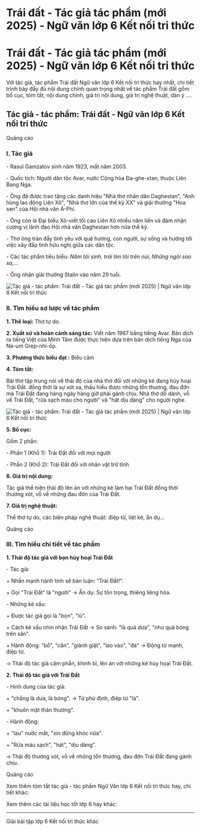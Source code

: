 # Trái đất - Tác giả tác phẩm (mới 2025) - Ngữ văn lớp 6 Kết nối tri thức

# Trái đất - Tác giả tác phẩm (mới 2025) - Ngữ văn lớp 6 Kết nối tri thức

Với tác giả, tác phẩm Trái đất Ngữ văn lớp 6 Kết nối tri thức hay nhất, chi tiết trình bày đầy đủ nội dung chính quan trọng nhất về tác phẩm Trái đất gồm bố cục, tóm tắt, nội dung chính, giá trị nội dung, giá trị nghệ thuật, dàn ý ....

## Tác giả - tác phẩm: Trái đất - Ngữ văn lớp 6 Kết nối tri thức

Quảng cáo

### **I. Tác giả**

\- Rasul Gamzatov sinh năm 1923, mất năm 2003.

\- Quốc tịch: Người dân tộc Avar, nước Cộng hòa Đa-ghe-xtan, thuộc Liên Bang Nga.

\- Ông đã được trao tặng các danh hiệu "Nhà thơ nhân dân Daghestan", "Anh hùng lao động Liên Xô", "Nhà thơ lớn của thế kỷ XX" và giải thưởng "Hoa sen" của Hội nhà văn Á-Phi. 

\- Ông còn là Đại biểu Xô-viết tối cao Liên Xô nhiều năm liền và đảm nhận cương vị lãnh đạo Hội nhà văn Daghestan hơn nửa thế kỷ.

\- Thơ ông tràn đầy tình yêu với quê hương, con người, sự sống và hướng tới việc xây đắp tình hữu nghị giữa các dân tộc.

\- Các tác phẩm tiêu biểu: _Năm tôi sinh, trái tim tôi trên núi, Những ngôi sao xa,…_

\- Ông nhận giải thưởng Stalin vào năm 29 tuổi.

![Tác giả - tác phẩm: Trái đất - Tác giả tác phẩm \(mới 2025\) | Ngữ văn lớp 6 Kết nối tri thức](https://vietjack.com/soan-van-lop-6-kn/images/tac-gia-tac-pham-trai-dat-76005.png)

### **II. Tìm hiểu sơ lược về tác phẩm**

**1\. Thể loại:** Thơ tự do. 

**2\. Xuất xứ và hoàn cảnh sáng tác:** Viết năm 1967 bằng tiếng Avar. Bản dịch ra tiếng Việt của Minh Tâm được thực hiện dựa trên bản dịch tiếng Nga của Na-um Grep-nhi-ốp.

**3\. Phương thức biểu đạt :** Biểu cảm

**4\. Tóm tắt:**

Bài thơ tập trung nói về thái độ của nhà thơ đối với những kẻ đang hủy hoại Trái Đất. đồng thời là sự xót xa, thấu hiểu được những tổn thương, đau đớn mà Trái Đất đang hàng ngày hàng giờ phải gánh chịu. Nhà thơ dỗ dành, vỗ về Trái Đất, "rửa sạch máu cho người" và "hát dịu dàng" cho người nghe. 

![Tác giả - tác phẩm: Trái đất - Tác giả tác phẩm \(mới 2025\) | Ngữ văn lớp 6 Kết nối tri thức](https://vietjack.com/soan-van-lop-6-kn/images/tac-gia-tac-pham-trai-dat-76004.png)

**5\. Bố cục:**

Gồm 2 phần: 

\- Phần 1 (Khổ 1): Trái Đất đối với mọi người

\- Phần 2 (Khổ 2): Trái Đất đối với nhân vật trữ tĩnh

**6\. Giá trị nội dung:**

Tác giả thể hiện thái độ lên án với những kẻ làm hại Trái Đất đồng thời thương xót, vỗ về những đau đớn của Trái Đất.

**7\. Giá trị nghệ thuật:**

Thể thơ tự do, các biện pháp nghệ thuật: điệp từ, liệt kê, ẩn dụ...

Quảng cáo

### **III. Tìm hiểu chi tiết về tác phẩm**

**1\. Thái độ tác giả với bọn hủy hoại Trái Đất**

\- Tác giả:

\+ Nhấn mạnh hành tinh sẽ bàn luận: "Trái Đất!".

\+ Gọi "Trái Đất" là "người" → Ẩn dụ: Sự tôn trọng, thiêng liêng hóa.

\- Những kẻ xấu:

\+ Được tác giả gọi là "bọn", "lũ".

\+ Cách kẻ xấu nhìn nhận Trái Đất → So sánh: "là quả dưa", "như quả bóng trên sân". 

\+ Hành động: "bổ", "cắn", "giành giật", "lao vào", "đá" → Động từ mạnh, điệp từ.

➩ Thái độ tác giả căm phẫn, khinh bỉ, lên án với những kẻ hủy hoại Trái Đất.

**2\. Thái độ tác giả với Trái Đất**

\- Hình dung của tác giả:

\+ "chẳng là dưa, là bóng". → Từ phủ định, điệp từ "là".

\+ "khuôn mặt thân thương".

\- Hành động:

\+ "lau" nước mắt, "xin đừng khóc nữa".

\+ "Rửa máu sạch", "hát", "dịu dàng".

➩ Thái độ thương xót, vỗ về những tổn thương, đau đớn Trái Đất đang gánh chịu.

Quảng cáo

Xem thêm tóm tắt tác giả - tác phẩm Ngữ Văn lớp 6 Kết nối tri thức hay, chi tiết khác:

Xem thêm các tài liệu học tốt lớp 6 hay khác:

* * *

Giải bài tập lớp 6 Kết nối tri thức khác
